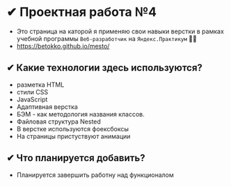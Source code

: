 # ✔ Проектная работа №4
- Это страница на каторой я применяю свои навыки верстки в рамках учебной программы `Веб-разработчик` на `Яндекс.Практикум` 👨‍🎓
- https://betokko.github.io/mesto/

##  ✔ Какие технологии здесь используются? 
-  разметка HTML
-  стили CSS
-  JavaScript
-  Адаптивная верстка
-  БЭМ - как методология названия классов.
-  Файловая структура Nested
-  В верстке используются фоексбоксы
-  На страницы пристуствуют анимации

## ✔ Что планируется добавить?
- Планируется завершить работну над функционалом
